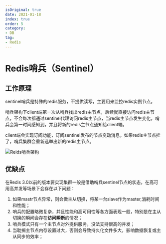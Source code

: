 ```yaml
---
isOriginal: true
date: 2021-01-18
index: true
order: 5
category:
- DB
tag:
- Redis
---
```


# Redis哨兵（Sentinel）

## 工作原理

sentinel哨兵是特殊的redis服务，不提供读写，主要用来监控redis实例节点。

哨兵架构下client端第一次从哨兵找出redis主节点，后续就直接访问redis主节点，不会每次都通过sentinel代理访问redis主节点，当redis主节点发生变化，哨兵会第一时间感知到，并且将新的redis主节点通知给client端。

client端会实现订阅功能，订阅sentinel发布的节点变动消息。如果redis主节点挂了，哨兵集群会重新选举出新的redis主节点。


![Reids哨兵架构](https://qiniu.yanggl.cn/image/2305091740_1.png)

## 优缺点

在Redis 3.0以前的版本要实现集群一般是借助哨兵sentinel节点的状态，在高可用高并发等场景下会存在以下问题：

1. 如果mastr节点异常，则会做主从切换，将某一台slave作为master,消耗时间和性能；
2. 哨兵的配置略微复杂，并且性能和高可用性等各方面表现一般，特别是在主从切换的瞬间会存在**访问瞬断**的情况；
3. 哨兵模式只有一个主节点对外提供服务，没法支持很高的并发；
4. 当耽搁主节点内存设置过大，否则会导致持久化文件多大，影响数据恢复或主从同步的效率；
